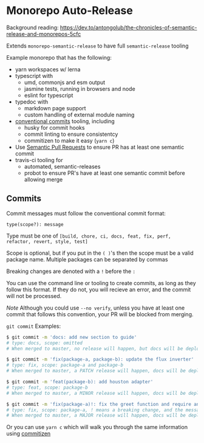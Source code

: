# Monorepo Auto-Release

Background reading: https://dev.to/antongolub/the-chronicles-of-semantic-release-and-monorepos-5cfc




Extends `monorepo-semantic-release` to have full `semantic-release` tooling



Example monorepo that has the following:

- yarn workspaces w/ lerna
- typescript with
  - umd, commonjs and esm output
  - jasmine tests, running in browsers and node
  - eslint for typescript
- typedoc with
  - markdown page support
  - custom handling of external module naming
- [conventional commits](https:#www.conventionalcommits.org/en/v1.0.0/#summary) tooling, including
  - husky for commit hooks
  - commit linting to ensure consistentcy
  - commitizen to make it easy (`yarn c`)
- Use [Semantic Pull Requests](https:#github.com/zeke/semantic-pull-requests) to ensure PR has at least one semantic commit
- travis-ci tooling for
  - automated, semantic-releases
  - probot to ensure PR's have at least one semantic commit before allowing merge

## Commits
Commit messages must follow the conventional commit format:

```
type(scope?): message
```
Type must be one of `[build, chore, ci, docs, feat, fix, perf, refactor, revert, style, test]`

Scope is optional, but if you put in the `( )`'s then the scope must be a valid package name. Multiple packages can be separated by commas

Breaking changes are denoted with a `!` before the `:`

You can use the command line or tooling to create commits, as long as they follow this format. If they do not, you will recieve an error, and the commit will not be processed.

*Note* Although you could use `--no verify`, unless you have at least one commit that follows this convention, your PR will be blocked from merging.


`git commit` Examples:

```sh
$ git commit -m 'docs: add new section to guide'
# type: docs, scope: omitted
# When merged to master, no release will happen, but docs will be deployed

$ git commit -m 'fix(package-a, package-b): update the flux inverter'
# type: fix, scope: package-a and package-b
# When merged to master, a PATCH release will happen, docs will be deployed

$ git commit -m 'feat(package-b): add houston adapter'
# type: feat, scope: package-b
# When merged to master, a MINOR release will happen, docs will be deployed

$ git commit -m 'fix(package-a)!: fix the greet function and require an additional parameter'
# type: fix, scope: package-a, ! means a breaking change, and the message
# When merged to master, a MAJOR release will happen, docs will be deployed
```

Or you can use `yarn c` which will walk you through the same information using [commitizen](https://commitizen.github.io/cz-cli/)
